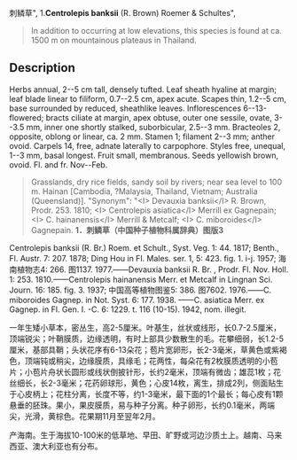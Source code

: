 刺鳞草",
1.**Centrolepis banksii** (R. Brown) Roemer & Schultes",

> In addition to occurring at low elevations, this species is found at ca. 1500 m on mountainous plateaus in Thailand.

## Description
Herbs annual, 2--5 cm tall, densely tufted. Leaf sheath hyaline at margin; leaf blade linear to filiform, 0.7--2.5 cm, apex acute. Scapes thin, 1.2--5 cm, base surrounded by reduced, sheathlike leaves. Inflorescences 6--13-flowered; bracts ciliate at margin, apex obtuse, outer one sessile, ovate, 3--3.5 mm, inner one shortly stalked, suborbicular, 2.5--3 mm. Bracteoles 2, opposite, oblong or linear, ca. 2 mm. Stamen 1; filament 2--3 mm; anther ovoid. Carpels 14, free, adnate laterally to carpophore. Styles free, unequal, 1--3 mm, basal longest. Fruit small, membranous. Seeds yellowish brown, ovoid. Fl. and fr. Nov--Feb.

> Grasslands, dry rice fields, sandy soil by rivers; near sea level to 100 m. Hainan [Cambodia, ?Malaysia, Thailand, Vietnam; Australia (Queensland)].
  "Synonym": "&lt;I&gt; Devauxia banksii&lt;/I&gt; R. Brown, Prodr. 253. 1810; &lt;I&gt; Centrolepis asiatica&lt;/I&gt; Merrill ex Gagnepain; &lt;I&gt; C. hainanensis&lt;/I&gt; Merrill &amp; Metcalf; &lt;I&gt; C. miboroides&lt;/I&gt; Gagnepain.
**1．刺鳞草（中国种子植物科属辞典）图版3**

Centrolepis banksii (R. Br.) Roem. et Schult., Syst. Veg. 1: 44. 1817; Benth., Fl. Austr. 7: 207. 1878; Ding Hou in Fl. Males. ser. 1, 5: 423. fig. 1. i-j. 1957; 海南植物志4: 266. 图1137. 1977.——Devauxia banksii R. Br. , Prodr. Fl. Nov. Holl. 1: 253. 1810.——Centrolepis hainanensis Merr. et Metcalf in Lingnan Sci. Journ. 16: 185. fig. 3. 1937; 中国高等植物图鉴5: 386. 图7602. 1976.——C. miboroides Gagnep. in Not. Syst. 6: 177. 1938. ——C. asiatica Merr. ex Gagnep. in Fl. Gen. I. -C. 6: 1229. t. 116 (10-15). 1942, nom. illegit.

一年生矮小草本，密丛生，高2-5厘米。叶基生，丝状或线形，长0.7-2.5厘米，顶端锐尖；叶鞘膜质，边缘透明，有时上部具少数散生的毛。花攀细弱，长1.2-5厘米，基部具鞘；头状花序有6-13朵花；苞片宽卵形，长2-3毫米，草黄色或紫褐色，顶端钝或稍尖，边缘膜质，具缘毛；花两性，每朵花有2枚膜质透明的小苞片；小苞片舟状长圆形或线状倒披针形，长约2毫米，顶端有微齿；雄蕊1枚；花丝细长，长2-3毫米；花药卵球形，黄色；心皮14枚，离生，排成2列，侧面贴生于心皮柄上；花柱分离，长度不等，约1-3毫米，最下面的1个最长；每心皮有1颗悬垂的胚珠。果小，果皮膜质，易与种子分离。种子卵形，长约0.1毫米，两端尖，光滑，黄棕色。花果期11月至翌年2月。

产海南。生于海拔10-100米的低草地、早田、旷野或河边沙质土上。越南、马来西亚、澳大利亚也有分布。
